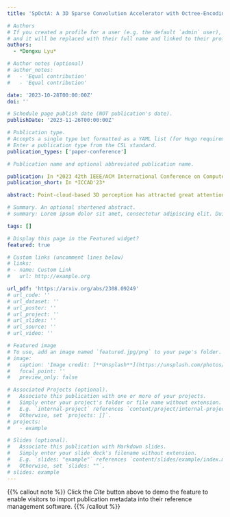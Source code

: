 ```yaml
---
title: 'SpOctA: A 3D Sparse Convolution Accelerator with Octree-Encoding-Based Map Search and Inherent Sparsity-Aware Processing'

# Authors
# If you created a profile for a user (e.g. the default `admin` user), write the username (folder name) here
# and it will be replaced with their full name and linked to their profile.
authors:
  - *Dongxu Lyu*

# Author notes (optional)
# author_notes:
#   - 'Equal contribution'
#   - 'Equal contribution'

date: '2023-10-28T00:00:00Z'
doi: ''

# Schedule page publish date (NOT publication's date).
publishDate: '2023-11-26T00:00:00Z'

# Publication type.
# Accepts a single type but formatted as a YAML list (for Hugo requirements).
# Enter a publication type from the CSL standard.
publication_types: ['paper-conference']

# Publication name and optional abbreviated publication name.

publication: In *2023 42th IEEE/ACM International Conference on Computer-Aided Design (ICCAD)*
publication_short: In *ICCAD'23*

abstract: Point-cloud-based 3D perception has attracted great attention in various applications including robotics, autonomous driving and AR/VR. In particular, the 3D sparse convolution (SpConv) network has emerged as one of the most popular backbones due to its excellent performance. However, it poses severe challenges to real-time perception on general-purpose platforms, such as lengthy map search latency, high computation cost, and enormous memory footprint. In this paper, we propose SpOctA, a SpConv accelerator that enables high-speed and energy-efficient point cloud processing. SpOctA parallelizes the map search by utilizing algorithm-architecture co-optimization based on octree encoding, thereby achieving 8.8-21.2x search speedup. It also attenuates the heavy computational workload by exploiting inherent sparsity of each voxel, which eliminates computation redundancy and saves 44.4-79.1% processing latency. To optimize on-chip memory management, a SpConv-oriented non-uniform caching strategy is introduced to reduce external memory access energy by 57.6% on average. Implemented on a 40nm technology and extensively evaluated on representative benchmarks, SpOctA rivals the state-of-the-art SpConv accelerators by 1.1-6.9x speedup with 1.5-3.1x energy efficiency improvement.

# Summary. An optional shortened abstract.
# summary: Lorem ipsum dolor sit amet, consectetur adipiscing elit. Duis posuere tellus ac convallis placerat. Proin tincidunt magna sed ex sollicitudin condimentum.

tags: []

# Display this page in the Featured widget?
featured: true

# Custom links (uncomment lines below)
# links:
# - name: Custom Link
#   url: http://example.org

url_pdf: 'https://arxiv.org/abs/2308.09249'
# url_code: ''
# url_dataset: ''
# url_poster: ''
# url_project: ''
# url_slides: ''
# url_source: ''
# url_video: ''

# Featured image
# To use, add an image named `featured.jpg/png` to your page's folder.
# image:
#   caption: 'Image credit: [**Unsplash**](https://unsplash.com/photos/pLCdAaMFLTE)'
#   focal_point: ''
#   preview_only: false

# Associated Projects (optional).
#   Associate this publication with one or more of your projects.
#   Simply enter your project's folder or file name without extension.
#   E.g. `internal-project` references `content/project/internal-project/index.md`.
#   Otherwise, set `projects: []`.
# projects:
#   - example

# Slides (optional).
#   Associate this publication with Markdown slides.
#   Simply enter your slide deck's filename without extension.
#   E.g. `slides: "example"` references `content/slides/example/index.md`.
#   Otherwise, set `slides: ""`.
# slides: example
---
```


{{% callout note %}}
Click the _Cite_ button above to demo the feature to enable visitors to import publication metadata into their reference management software.
{{% /callout %}}

<!-- {{% callout note %}}
Create your slides in Markdown - click the _Slides_ button to check out the example.
{{% /callout %}}

Add the publication's **full text** or **supplementary notes** here. You can use rich formatting such as including [code, math, and images](https://docs.hugoblox.com/content/writing-markdown-latex/). -->
